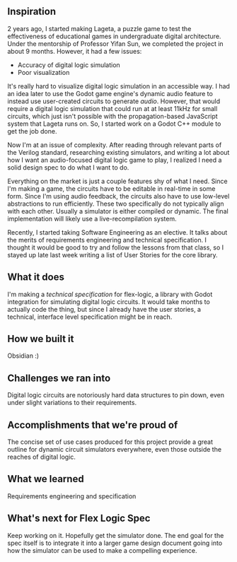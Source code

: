 ## Inspiration
2 years ago, I started making Lageta, a puzzle game to test the effectiveness of educational games in undergraduate digital architecture. Under the mentorship of Professor Yifan Sun, we completed the project in about 9 months. However, it had a few issues:
 - Accuracy of digital logic simulation
 - Poor visualization

It's really hard to visualize digital logic simulation in an accessible way. I had an idea later to use the Godot game engine's dynamic audio feature to instead use user-created circuits to generate _audio_. However, that would require a digital logic simulation that could run at at least 11kHz for small circuits, which just isn't possible with the propagation-based JavaScript system that Lageta runs on.  So, I started work on a Godot C++ module to get the job done.

Now I'm at an issue of complexity. After reading through relevant parts of the Verilog standard, researching existing simulators, and writing a lot about how I want an audio-focused digital logic game to play, I realized I need a solid design spec to do what I want to do.

Everything on the market is just a couple features shy of what I need. Since I'm making a game, the circuits have to be editable in real-time in some form. Since I'm using audio feedback, the circuits also have to use low-level abstractions to run efficiently. These two specifically do not typically align with each other. Usually a simulator is either compiled or dynamic. The final implementation will likely use a live-recompilation system.

Recently, I started taking Software Engineering as an elective. It talks about the merits of requirements engineering and technical specification. I thought it would be good to try and follow the lessons from that class, so I stayed up late last week writing a list of User Stories for the core library.

## What it does
I'm making a _technical specification_ for flex-logic, a library with Godot integration for simulating digital logic circuits. It would take months to actually code the thing, but since I already have the user stories, a technical, interface level specification might be in reach.

## How we built it
Obsidian :)

## Challenges we ran into
Digital logic circuits are notoriously hard data structures to pin down, even under slight variations to their requirements.

## Accomplishments that we're proud of
The concise set of use cases produced for this project provide a great outline for dynamic circuit simulators everywhere, even those outside the reaches of digital logic.

## What we learned
Requirements engineering and specification 

## What's next for Flex Logic Spec
Keep working on it. Hopefully get the simulator done. The end goal for the spec itself is to integrate it into a larger game design document going into how the simulator can be used to make a compelling experience.
